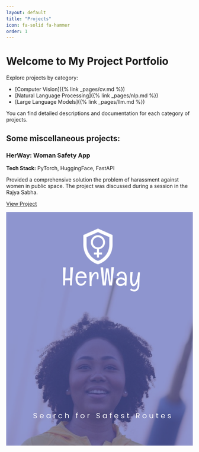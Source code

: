 ```yaml
---
layout: default
title: "Projects"
icon: fa-solid fa-hammer
order: 1
---
```


# Welcome to My Project Portfolio

Explore projects by category:

- [Computer Vision]({% link _pages/cv.md %})
- [Natural Language Processing]({% link _pages/nlp.md %})
- [Large Language Models]({% link _pages/llm.md %})

You can find detailed descriptions and documentation for each category of projects.

## Some miscellaneous projects:

<div class="project-card">
  <div class="project-card-content">
    <h3>HerWay: Woman Safety App</h3>
      <p><strong>Tech Stack:</strong> PyTorch, HuggingFace, FastAPI</p>
      <p>Provided a comprehensive solution the problem of harassment against women in public space. The project was discussed during a session in the Rajya Sabha.</p>
      <p><a href="https://github.com/Tarun-108/HerWay">View Project</a></p>
  </div>
  <img src="/assets/projects/herway.png" alt="her-way" class="project-card-img" />
</div>


